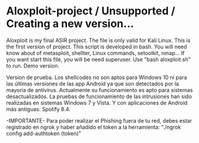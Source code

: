 # Aloxploit-project / Unsupported / Creating a new version...
Aloxploit is my final ASIR project. 
The file is only valid for Kali Linux. 
This is the first version of project. 
This script is developed in bash. 
You will need know about of metasploit, shellter, Linux commands, setoolkit, nmap... If you want start this file, you will be need superuser. Use "bash aloxploit.sh" to run.
Demo version.


Version de prueba.
Los shellcodes no son aptos para Windows 10 ni para las últimas versiones de las app Android ya que son detectados por la mayoría de antivirus. Actualmente su funcionamiento es apto para sistemas desactualizados.
La pruebas de funcionamiento de las intrusiones han sido realizadas en sistemas Windows 7 y Vista. Y con aplicaciones de Android más antiguas: Spotify 8.4.

-IMPORTANTE-
Para poder realizar el Phishing fuera de tu red, debes estar registrado en ngrok y haber añadido el token a la herramienta:
"./ngrok config add-authtoken (token)"
